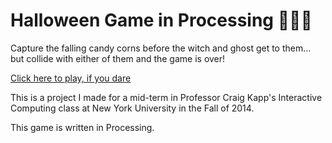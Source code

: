 # Halloween Game in Processing 👻🍬🎃

Capture the falling candy corns before the witch and ghost get to them... but collide with either of them and the game is over!

[Click here to play, if you dare](https://candy-grab.herokuapp.com/)

This is a project I made for a mid-term in Professor Craig Kapp's Interactive Computing class at New York University in the Fall of 2014. 

This game is written in Processing. 
